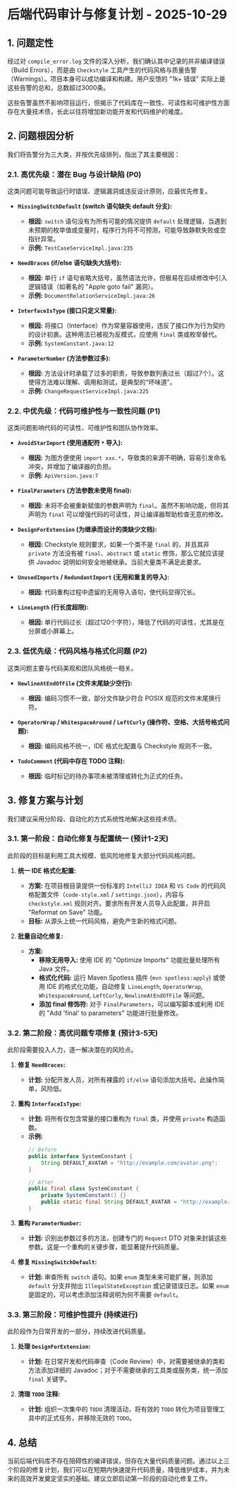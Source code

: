 # 后端代码审计与修复计划 - 2025-10-29

## 1. 问题定性

经过对 `compile_error.log` 文件的深入分析，我们确认其中记录的并非编译错误（Build Errors），而是由 `Checkstyle` 工具产生的代码风格与质量告警（Warnings）。项目本身可以成功编译和构建。用户反馈的 "1k+ 错误" 实际上是这些告警的总和，总数超过3000条。

这些告警虽然不影响项目运行，但揭示了代码库在一致性、可读性和可维护性方面存在大量技术债，长此以往将增加新功能开发和代码维护的难度。

## 2. 问题根因分析

我们将告警分为三大类，并按优先级排列，指出了其主要根因：

### 2.1. **高优先级：潜在 Bug 与设计缺陷 (P0)**

这类问题可能导致运行时错误、逻辑漏洞或违反设计原则，应最优先修复。

*   **`MissingSwitchDefault` (switch 语句缺失 default 分支):**
    *   **根因:** `switch` 语句没有为所有可能的情况提供 `default` 处理逻辑，当遇到未预期的枚举值或变量时，程序行为将不可预测，可能导致静默失败或空指针异常。
    *   **示例:** `TestCaseServiceImpl.java:235`

*   **`NeedBraces` (if/else 语句缺失大括号):**
    *   **根因:** 单行 `if` 语句省略大括号，虽然语法允许，但极易在后续修改中引入逻辑错误（如著名的 "Apple goto fail" 漏洞）。
    *   **示例:** `DocumentRelationServiceImpl.java:26`

*   **`InterfaceIsType` (接口只定义常量):**
    *   **根因:** 将接口（Interface）作为常量容器使用，违反了接口作为行为契约的设计初衷。这种用法已被视为反模式，应使用 `final` 类或枚举替代。
    *   **示例:** `SystemConstant.java:12`

*   **`ParameterNumber` (方法参数过多):**
    *   **根因:** 方法设计时承载了过多的职责，导致参数列表过长（超过7个）。这使得方法难以理解、调用和测试，是典型的“坏味道”。
    *   **示例:** `ChangeRequestServiceImpl.java:225`

### 2.2. **中优先级：代码可维护性与一致性问题 (P1)**

这类问题影响代码的可读性、可维护性和团队协作效率。

*   **`AvoidStarImport` (使用通配符 `*` 导入):**
    *   **根因:** 为图方便使用 `import xxx.*`，导致类的来源不明确，容易引发命名冲突，并增加了编译器的负担。
    *   **示例:** `ApiVersion.java:7`

*   **`FinalParameters` (方法参数未使用 final):**
    *   **根因:** 未将不会被重新赋值的参数声明为 `final`。虽然不影响功能，但将其声明为 `final` 可以增强代码的可读性，并让编译器帮助检查无意的修改。

*   **`DesignForExtension` (为继承而设计的类缺少文档):**
    *   **根因:** Checkstyle 规则要求，如果一个类不是 `final` 的，并且其非 `private` 方法没有被 `final`、`abstract` 或 `static` 修饰，那么它就应该提供 Javadoc 说明如何安全地被继承。当前大量类不满足此要求。

*   **`UnusedImports` / `RedundantImport` (无用和重复的导入):**
    *   **根因:** 代码重构过程中遗留的无用导入语句，使代码显得冗长。

*   **`LineLength` (行长度超限):**
    *   **根因:** 单行代码过长（超过120个字符），降低了代码的可读性，尤其是在分屏或小屏幕上。

### 2.3. **低优先级：代码风格与格式化问题 (P2)**

这类问题主要与代码美观和团队风格统一相关。

*   **`NewlineAtEndOfFile` (文件末尾缺少空行):**
    *   **根因:** 编码习惯不一致，部分文件缺少符合 POSIX 规范的文件末尾换行符。

*   **`OperatorWrap` / `WhitespaceAround` / `LeftCurly` (操作符、空格、大括号格式问题):**
    *   **根因:** 编码风格不统一，IDE 格式化配置与 Checkstyle 规则不一致。

*   **`TodoComment` (代码中存在 TODO 注释):**
    *   **根因:** 临时标记的待办事项未被清理或转化为正式的任务。

## 3. 修复方案与计划

我们建议采用分阶段、自动化的方式系统性地解决这些技术债。

### 3.1. **第一阶段：自动化修复与配置统一 (预计1-2天)**

此阶段的目标是利用工具大规模、低风险地修复大部分代码风格问题。

1.  **统一 IDE 格式化配置:**
    *   **方案:** 在项目根目录提供一份标准的 `IntelliJ IDEA` 和 `VS Code` 的代码风格配置文件（`code-style.xml` / `settings.json`），内容与 `checkstyle.xml` 规则对齐。要求所有开发人员导入此配置，并开启 "Reformat on Save" 功能。
    *   **目标:** 从源头上统一代码风格，避免产生新的格式问题。

2.  **批量自动化修复:**
    *   **方案:**
        *   **移除无用导入:** 使用 IDE 的 "Optimize Imports" 功能批量处理所有 Java 文件。
        *   **格式化代码:** 运行 Maven Spotless 插件 (`mvn spotless:apply`) 或使用 IDE 的格式化功能，自动修复 `LineLength`, `OperatorWrap`, `WhitespaceAround`, `LeftCurly`, `NewlineAtEndOfFile` 等问题。
        *   **添加 final 修饰符:** 对于 `FinalParameters`，可以编写脚本或利用 IDE 的 "Add 'final' to parameters" 功能进行批量修改。

### 3.2. **第二阶段：高优问题专项修复 (预计3-5天)**

此阶段需要投入人力，逐一解决潜在的风险点。

1.  **修复 `NeedBraces`:**
    *   **计划:** 分配开发人员，对所有裸露的 `if/else` 语句添加大括号。此操作简单，风险低。

2.  **重构 `InterfaceIsType`:**
    *   **计划:** 将所有仅包含常量的接口重构为 `final` 类，并使用 `private` 构造函数。
    *   **示例:**
        ```java
        // Before
        public interface SystemConstant {
            String DEFAULT_AVATAR = "http://example.com/avatar.png";
        }

        // After
        public final class SystemConstant {
            private SystemConstant() {}
            public static final String DEFAULT_AVATAR = "http://example.com/avatar.png";
        }
        ```

3.  **重构 `ParameterNumber`:**
    *   **计划:** 识别出参数过多的方法，创建专门的 `Request` DTO 对象来封装这些参数。这是一个重构的关键步骤，能显著提升代码质量。

4.  **修复 `MissingSwitchDefault`:**
    *   **计划:** 审查所有 `switch` 语句。如果 `enum` 类型未来可能扩展，则添加 `default` 分支并抛出 `IllegalStateException` 或记录错误日志。如果 `enum` 是固定的，可以考虑添加注释说明为何不需要 `default`。

### 3.3. **第三阶段：可维护性提升 (持续进行)**

此阶段作为日常开发的一部分，持续改进代码质量。

1.  **处理 `DesignForExtension`:**
    *   **计划:** 在日常开发和代码审查（Code Review）中，对需要被继承的类和方法添加详细的 Javadoc；对于不需要继承的工具类或服务类，统一添加 `final` 关键字。

2.  **清理 `TODO` 注释:**
    *   **计划:** 组织一次集中的 `TODO` 清理活动，将有效的 `TODO` 转化为项目管理工具中的正式任务，并移除无效的 `TODO`。

## 4. 总结

当前后端代码库不存在阻碍性的编译错误，但存在大量代码质量问题。通过以上三个阶段的修复计划，我们可以在短期内快速提升代码质量，降低维护成本，并为未来的高效开发奠定坚实的基础。建议立即启动第一阶段的自动化修复工作。

